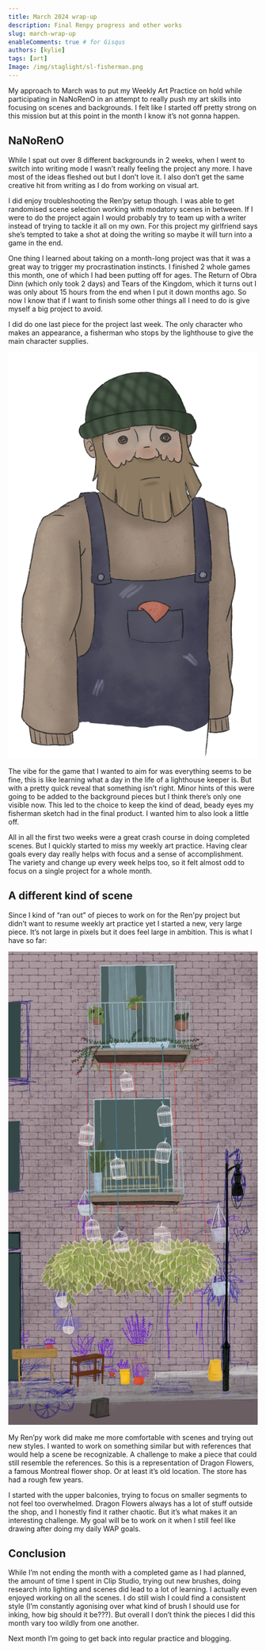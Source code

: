 ```yaml
---
title: March 2024 wrap-up
description: Final Renpy progress and other works
slug: march-wrap-up
enableComments: true # for Gisqus
authors: [kylie]
tags: [art]
Image: /img/staglight/sl-fisherman.png
---
```


My approach to March was to put my Weekly Art Practice on hold while participating in NaNoRenO in an attempt to really push my art skills into focusing on scenes and backgrounds. I felt like I started off pretty strong on this mission but at this point in the month I know it’s not gonna happen.

## NaNoRenO

While I spat out over 8 different backgrounds in 2 weeks, when I went to switch into writing mode I wasn’t really feeling the project any more. I have most of the ideas fleshed out but I don’t love it. I also don’t get the same creative hit from writing as I do from working on visual art.

<!--truncate-->

I did enjoy troubleshooting the Ren’py setup though. I was able to get randomised scene selection working with modatory scenes in between. If I were to do the project again I would probably try to team up with a writer instead of trying to tackle it all on my own. For this project my girlfriend says she’s tempted to take a shot at doing the writing so maybe it will turn into a game in the end.

One thing I learned about taking on a month-long project was that it was a great way to trigger my procrastination instincts. I finished 2 whole games this month, one of which I had been putting off for ages. The Return of Obra Dinn (which only took 2 days) and Tears of the Kingdom, which it turns out I was only about 15 hours from the end when I put it down months ago. So now I know that if I want to finish some other things all I need to do is give myself a big project to avoid.

I did do one last piece for the project last week. The only character who makes an appearance, a fisherman who stops by the lighthouse to give the main character supplies.

![A fisherman wearing blue-grey overalls, a beige sweater and a green knit hat.](/img/staglight/sl-fisherman.png)

The vibe for the game that I wanted to aim for was everything seems to be fine, this is like learning what a day in the life of a lighthouse keeper is. But with a pretty quick reveal that something isn’t right. Minor hints of this were going to be added to the background pieces but I think there’s only one visible now. This led to the choice to keep the kind of dead, beady eyes my fisherman sketch had in the final product. I wanted him to also look a little off.

All in all the first two weeks were a great crash course in doing completed scenes. But I quickly started to miss my weekly art practice. Having clear goals every day really helps with focus and a sense of accomplishment. The variety and change up every week helps too, so it felt almost odd to focus on a single project for a whole month.


## A different kind of scene

Since I kind of “ran out” of pieces to work on for the Ren'py project but didn’t want to resume weekly art practice yet I started a new, very large piece. It’s not large in pixels but it does feel large in ambition. This is what I have so far:

![A 3 story pink stone building. Two balconies above a shop front that hasn’t been drawn in yet.](/img/artwork/dragon-flowers-wip.jpg)

My Ren’py work did make me more comfortable with scenes and trying out new styles. I wanted to work on something similar but with references that would help a scene be recognizable. A challenge to make a piece that could still resemble the references. So this is a representation of Dragon Flowers, a famous Montreal flower shop. Or at least it’s old location. The store has had a rough few years.

I started with the upper balconies, trying to focus on smaller segments to not feel too overwhelmed. Dragon Flowers always has a lot of stuff outside the shop, and I honestly find it rather chaotic. But it’s what makes it an interesting challenge. My goal will be to work on it when I still feel like drawing after doing my daily WAP goals.


## Conclusion

While I’m not ending the month with a completed game as I had planned, the amount of time I spent in Clip Studio, trying out new brushes, doing research into lighting and scenes did lead to a lot of learning. I actually even enjoyed working on all the scenes. I do still wish I could find a consistent style (I’m constantly agonising over what kind of brush I should use for inking, how big should it be???). But overall I don’t think the pieces I did this month vary too wildly from one another.

Next month I’m going to get back into regular practice and blogging.

